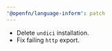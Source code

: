 ```yaml
---
'@openfn/language-inform': patch
---
```


- Delete `undici` installation.
- Fix failing `http` export.
